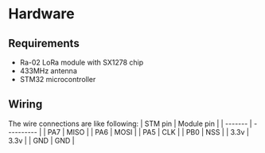 # Hardware
## Requirements
* Ra-02 LoRa module with SX1278 chip
* 433MHz antenna
* STM32 microcontroller

## Wiring
The wire connections are like following:
| STM pin | Module pin |
| ------- | ---------- |
|  PA7   |    MISO    |
|  PA6   |    MOSI    |
|  PA5   |    CLK    |
|  PB0   |    NSS    |
|  3.3v   |    3.3v    |
|  GND   |    GND    |

